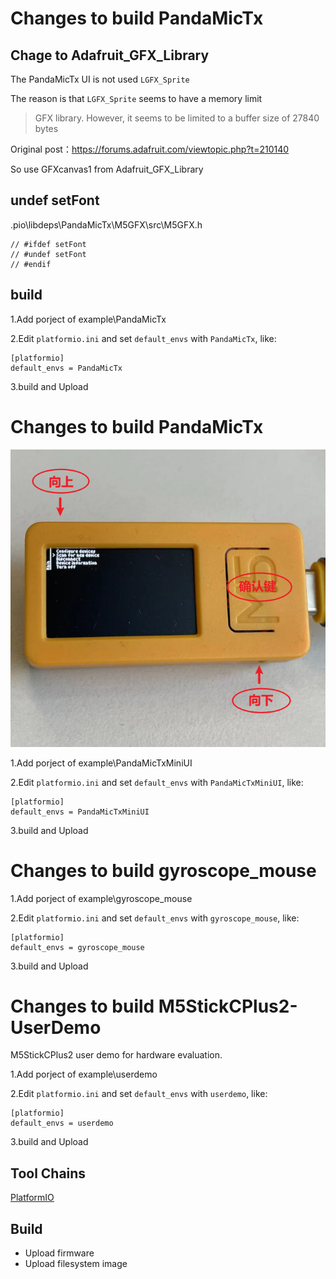 # Changes to build PandaMicTx

## Chage to Adafruit_GFX_Library

The PandaMicTx UI is not used `LGFX_Sprite`

The reason is that `LGFX_Sprite` seems to have a memory limit

>GFX library. However, it seems to be limited to a buffer size of 27840 bytes

Original post：https://forums.adafruit.com/viewtopic.php?t=210140

So use GFXcanvas1 from Adafruit_GFX_Library

## undef setFont

.pio\libdeps\PandaMicTx\M5GFX\src\M5GFX.h

```
// #ifdef setFont
// #undef setFont
// #endif
```

## build

1.Add porject of example\PandaMicTx

2.Edit `platformio.ini` and set `default_envs` with `PandaMicTx`, like:
```
[platformio]
default_envs = PandaMicTx
```
3.build and Upload

# Changes to build PandaMicTx

![](images/miniUI-1.png)

1.Add porject of example\PandaMicTxMiniUI

2.Edit `platformio.ini` and set `default_envs` with `PandaMicTxMiniUI`, like:
```
[platformio]
default_envs = PandaMicTxMiniUI
```
3.build and Upload

# Changes to build gyroscope_mouse

1.Add porject of example\gyroscope_mouse

2.Edit `platformio.ini` and set `default_envs` with `gyroscope_mouse`, like:
```
[platformio]
default_envs = gyroscope_mouse
```
3.build and Upload

# Changes to build M5StickCPlus2-UserDemo

M5StickCPlus2 user demo for hardware evaluation.

1.Add porject of example\userdemo

2.Edit `platformio.ini` and set `default_envs` with `userdemo`, like:
```
[platformio]
default_envs = userdemo
```
3.build and Upload

## Tool Chains

[PlatformIO](https://platformio.org/)

## Build

- Upload firmware
- Upload filesystem image
